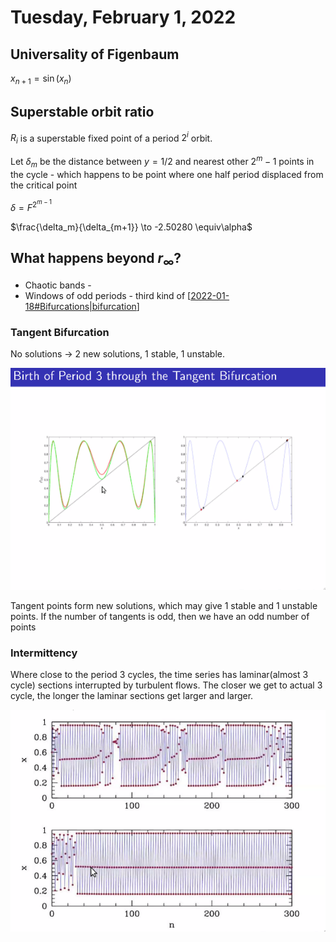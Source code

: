# Tuesday, February 1, 2022


## Universality of Figenbaum

$x_{n+1} = \sin(x_n)$

## Superstable orbit ratio

$R_i$ is a superstable fixed point of a period $2^{i}$ orbit.

Let $\delta_m$ be the distance between $y=1/2$ and nearest other $2^m-1$ points in the cycle - which happens to be  point where one half period displaced from the critical point

$\delta = F^{2^{m-1}}$

$\frac{\delta_m}{\delta_{m+1}} \to -2.50280 \equiv\alpha$

## What happens beyond $r_\infty$?

- Chaotic bands - 
- Windows of odd periods - third kind of [[2022-01-18#Bifurcations\|bifurcation]]

### Tangent Bifurcation

No solutions $\to$ 2 new solutions, 1 stable, 1 unstable.

![](attachments/2022-02-01-17-36-12.png)

Tangent points form new solutions, which may give 1 stable and 1 unstable points. If the number of tangents is odd, then we have an odd number of points

### Intermittency

Where close to the period 3 cycles, the time series has laminar(almost 3 cycle) sections interrupted by turbulent flows. The closer we get to actual 3 cycle, the longer the laminar sections get larger and larger.

![](attachments/2022-02-01-17-42-00.png)

[//begin]: # "Autogenerated link references for markdown compatibility"
[2022-01-18#Bifurcations\|bifurcation]: 2022-01-18 "Tuesday, January 18, 2022"
[//end]: # "Autogenerated link references"